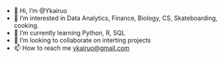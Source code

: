- 👋 Hi, I’m @Ykairuo
- 👀 I’m interested in Data Analytics, Finance, Biology, CS, Skateboarding, cooking.
- 🌱 I’m currently learning Python, R, SQL
- 💞️ I’m looking to collaborate on interting projects
- 📫 How to reach me ykairuo@gmail.com

<!---
Ykairuo/Ykairuo is a ✨ special ✨ repository because its `README.md` (this file) appears on your GitHub profile.
You can click the Preview link to take a look at your changes.
--->
